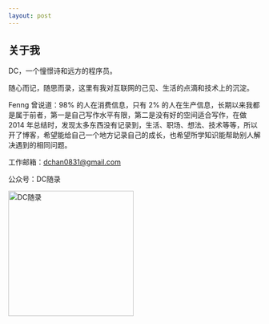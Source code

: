 ```yaml
---
layout: post
---
```


## 关于我

DC，一个憧憬诗和远方的程序员。

随心而记，随思而录，这里有我对互联网的己见、生活的点滴和技术上的沉淀。

Fenng 曾说道：98% 的人在消费信息，只有 2% 的人在生产信息，长期以来我都是属于前者，第一是自己写作水平有限，第二是没有好的空间适合写作，在做 2014 年总结时，发现太多东西没有记录到，生活、职场、想法、技术等等，所以开了博客，希望能给自己一个地方记录自己的成长，也希望所学知识能帮助别人解决遇到的相同问题。

工作邮箱：<dchan0831@gmail.com>

公众号：DC随录 

<img src="http://blog.gitdc.com/wp-content/uploads/2016/09/qrcode.jpg" alt="DC随录" style="width: 250px;"/>
